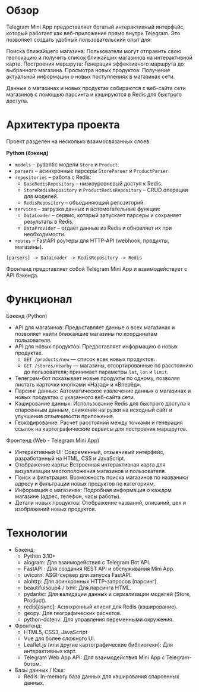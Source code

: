 # Обзор

Telegram Mini App предоставляет богатый интерактивный интерфейс, который работает как веб-приложение прямо внутри Telegram. Это позволяет создать удобный пользовательский опыт для:

Поиска ближайшего магазина: Пользователи могут отправить свою геолокацию и получить список ближайших магазинов на интерактивной карте.
Построения маршрута: Генерация эффективного маршрута до выбранного магазина.
Просмотра новых продуктов: Получение актуальной информации о новых поступлениях в магазинах сети.

Данные о магазинах и новых продуктах собираются с веб-сайта сети магазинов с помощью парсинга и кэшируются в Redis для быстрого доступа.
# Архитектура проекта

Проект разделен на несколько взаимосвязанных слоев.

**Python (бэкенд)**

- `models` – pydantic модели `Store` и `Product`.
- `parsers` – асинхронные парсеры `StoreParser` и `ProductParser`.
- `repositories` – работа с Redis:
  - `BaseRedisRepository` – низкоуровневый доступ к Redis.
  - `StoreRedisRepository` и `ProductRedisRepository` – CRUD операции для моделей.
  - `RedisRepository` – объединяющий репозиторий.
- `services` – загрузка данных и вспомогательные функции:
  - `DataLoader` – сервис, который запускает парсеры и сохраняет результаты в Redis.
  - `DataProvider` – отдаёт данные из Redis и обновляет их при необходимости.
- `routes` – FastAPI роутеры для HTTP‑API (webhook, продукты, магазины).
```
[parsers] -> DataLoader -> RedisRepository -> Redis
```

Фронтенд представляет собой Telegram Mini App и взаимодействует с API бэкенда.

# Функционал
Бэкенд (Python)

- API для магазинов: Предоставляет данные о всех магазинах и позволяет найти ближайшие магазины по координатам пользователя.
- API для новых продуктов: Предоставляет информацию о новых продуктах.
  - `GET /products/new` — список всех новых продуктов.
  - `GET /stores/nearby` — магазины, отсортированные по расстоянию до пользователя; принимает параметры `lat`, `lon` и `limit`.
- Телеграм-бот показывает новые продукты по одному, позволяя листать карточки кнопками «Назад» и «Вперёд».
- Парсинг данных: Автоматическое извлечение данных о магазинах и новых продуктах с указанного веб-сайта сети.
- Кэширование данных: Использование Redis для быстрого доступа к спарсенным данным, снижения нагрузки на исходный сайт и улучшения отзывчивости приложения.
- Геокодирование: Расчет расстояний между точками и генерация ссылок на картографические сервисы для построения маршрутов.

Фронтенд (Web - Telegram Mini App)

- Интерактивный UI: Современный, отзывчивый интерфейс, разработанный на HTML, CSS и JavaScript.
- Отображение карты: Встроенная интерактивная карта для визуализации местоположения магазинов и пользователя.
- Поиск и фильтрация: Возможность поиска магазинов по названию/адресу и фильтрации новых продуктов по категориям.
- Информация о магазинах: Подробная информация о каждом магазине (адрес, телефон, часы работы).
- Детали новых продуктов: Отображение названий, описаний, цен и изображений новых продуктов.

# Технологии

- Бэкенд:
    - Python 3.10+
    - aiogram: Для взаимодействия с Telegram Bot API.
    - FastAPI : Для создания REST API и обслуживания Mini App.
    - uvicorn: ASGI-сервер для запуска FastAPI.
    - aiohttp: Для асинхронных HTTP-запросов (парсинг).
    - beautifulsoup4 / lxml: Для парсинга HTML.
    - pydantic: Для валидации данных и сериализации моделей (Store, Product).
    - redis[async]: Асинхронный клиент для Redis (кэширование).
    - geopy: Для географических расчетов.
    - python-dotenv: Для управления переменными окружения.
- Фронтенд:
    - HTML5, CSS3, JavaScript
    - Vue для более сложного UI.
    - Leaflet.js (или другие картографические библиотеки): Для интерактивных карт.
    - Telegram Web App API: Для взаимодействия Mini App с Telegram-ботом.
- Базы данных / Кэш:
    - Redis: In-memory база данных для кэширования спарсенных данных.
